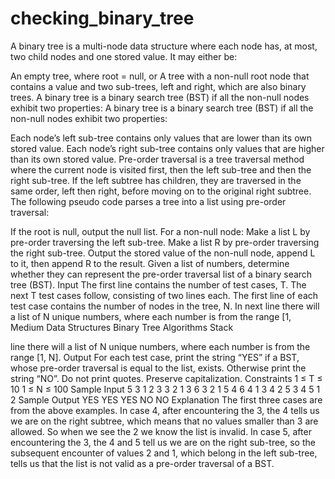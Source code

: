 # checking_binary_tree

A binary tree is a multi-node data structure where each node has, at most, two child nodes and one stored value. It may either be:

An empty tree, where root = null, or
A tree with a non-null root node that contains a value and two sub-trees, left and right, which are also binary trees.
A binary tree is a binary search tree (BST) if all the non-null nodes exhibit two properties: A binary tree is a binary search tree (BST) if all the non-null nodes exhibit two properties:

Each node’s left sub-tree contains only values that are lower than its own stored value.
Each node’s right sub-tree contains only values that are higher than its own stored value.
Pre-order traversal is a tree traversal method where the current node is visited first, then the left sub-tree and then the right sub-tree. If the left subtree has children, they are traversed in the same order, left then right, before moving on to the original right subtree. The following pseudo code parses a tree into a list using pre-order traversal:

If the root is null, output the null list.
For a non-null node:
Make a list L by pre-order traversing the left sub-tree.
Make a list R by pre-order traversing the right sub-tree.
Output the stored value of the non-null node, append L to it, then append R to the result.
Given a list of numbers, determine whether they can represent the pre-order traversal list of a binary search tree (BST). Input The first line contains the number of test cases, T. The next T test cases follow, consisting of two lines each. The first line of each test case contains the number of nodes in the tree, N. In next line there will a list of N unique numbers, where each number is from the range [1, Medium Data Structures Binary Tree Algorithms Stack

line there will a list of N unique numbers, where each number is from the range [1, N]. Output For each test case, print the string “YES” if a BST, whose pre-order traversal is equal to the list, exists. Otherwise print the string “NO”. Do not print quotes. Preserve capitalization. Constraints 1 ≤ T ≤ 10 1 ≤ N ≤ 100 Sample Input 5 3 1 2 3 3 2 1 3 6 3 2 1 5 4 6 4 1 3 4 2 5 3 4 5 1 2 Sample Output YES YES YES NO NO Explanation The first three cases are from the above examples. In case 4, after encountering the 3, the 4 tells us we are on the right subtree, which means that no values smaller than 3 are allowed. So when we see the 2 we know the list is invalid. In case 5, after encountering the 3, the 4 and 5 tell us we are on the right sub-tree, so the subsequent encounter of values 2 and 1, which belong in the left sub-tree, tells us that the list is not valid as a pre-order traversal of a BST.
